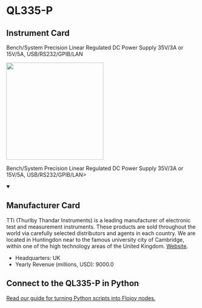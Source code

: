 
# QL335-P

## Instrument Card

<div className="flex">

<div>

Bench/System Precision Linear Regulated DC Power Supply 35V/3A or 15V/5A, USB/RS232/GPIB/LAN

</div>

<img width="256" src="https://v5.airtableusercontent.com/v1/19/19/1691539200000/Zxx_5jTRnwFd3yj_6Q0V_Q/zkp9EZnD5pX4XfzFbgfuQ_0CiKReM0UczS1HoWApWcfj8WB50mfQpCjdoiJ0XUvDIs01FXwgSm-ZCrk-oCqmdDG1EGeL8fh3xGT0rB-iRNw/UP5U_b7Wfzn52I-E2gHPAbs9gY3my3jd54b-Pbgwcpg"/>

</div>

Bench/System Precision Linear Regulated DC Power Supply 35V/3A or 15V/5A, USB/RS232/GPIB/LAN>

<details open>
<summary><h2>Manufacturer Card</h2></summary>

TTi (Thurlby Thandar Instruments) is a leading manufacturer of electronic test and measurement instruments. These products are sold throughout the world via carefully selected distributors and agents in each country. We are located in Huntingdon near to the famous university city of Cambridge, within one of the high technology areas of the United Kingdom. <a href="https://www.aimtti.com/">Website</a>.

<ul>
  <li>Headquarters: UK</li>
  <li>Yearly Revenue (millions, USD): 9000.0</li>
</ul>
</details>

## Connect to the QL335-P in Python

[Read our guide for turning Python scripts into Flojoy nodes.](https://docs.flojoy.ai/custom-nodes/creating-custom-node/)


